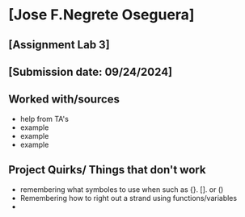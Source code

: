 # [Jose F.Negrete Oseguera]
## [Assignment Lab 3]
## [Submission date: 09/24/2024]
## Worked with/sources 
* help from TA's
* example
* example
* example
## Project Quirks/ Things that don't work
* remembering what symboles to use when such as {}. []. or ()
* Remembering how to right out a strand using functions/variables
* 
